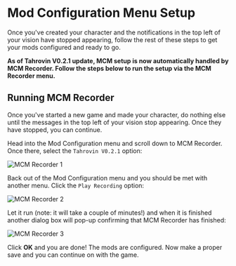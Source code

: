 # Mod Configuration Menu Setup
Once you've created your character and the notifications in the top left of your vision have stopped appearing, follow the rest of these steps to get your mods configured and ready to go.

**As of Tahrovin V0.2.1 update, MCM setup is now automatically handled by MCM Recorder. Follow the steps below to run the setup via the MCM Recorder menu.**

## Running MCM Recorder
Once you've started a new game and made your character, do nothing else until the messages in the top left of your vision stop appearing. Once they have stopped, you can continue.

Head into the Mod Configuration menu and scroll down to MCM Recorder. Once there, select the `Tahrovin V0.2.1` option:

![MCM Recorder 1](img/MCMRecorder1.png)

Back out of the Mod Configuration menu and you should be met with another menu. Click the `Play Recording` option:

![MCM Recorder 2](img/MCMRecorder2.png)

Let it run (note: it will take a couple of minutes!) and when it is finished another dialog box will pop-up confirming that MCM Recorder has finished:

![MCM Recorder 3](img/MCMRecorder3.png)

Click **OK** and you are done! The mods are configured. Now make a proper save and you can continue on with the game.